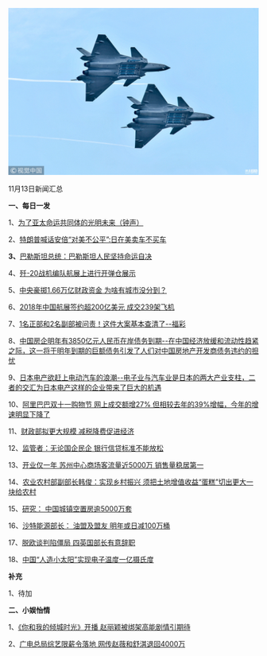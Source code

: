    ![11_01](.\11_13.jpg)

11月13日新闻汇总

**一、每日一发**

1、[为了亚太命运共同体的光明未来（钟声） ](http://paper.people.com.cn/rmrb/html/2018-11/13/nw.D110000renmrb_20181113_4-03.htm)

2、[特朗普喊话安倍“对美不公平”:日在美卖车不买车](https://news.163.com/18/1112/15/E0E1ETJ60001875O.html)

**3、**[巴勒斯坦总统：巴勒斯坦人民坚持命运自决](https://news.163.com/18/1112/14/E0DTMMO100018AOQ.html)

4、[歼-20战机编队航展上进行开弹仓展示](http://news.163.com/photoview/00AN0001/2297712.html#p=E0BK16NU00AN0001NOS)

5、[中央豪掷1.66万亿财政资金 为啥有城市没分到？](https://news.163.com/18/1112/20/E0EI28EC0001875N.html)

6、[2018年中国航展签约超200亿美元 成交239架飞机](https://news.163.com/18/1111/20/E0C06P5A0001899N.html)

7、[1名正部和2名副部被问责！这件大案基本查清了--福彩](https://news.163.com/18/1110/22/E09JBIMR0001899N.html)

8、[中国房企明年有3850亿元人民币在岸债务到期--在中国经济放缓和流动性趋紧之际，这一将于明年到期的巨额债务引发了人们对中国房地产开发商债务违约的担忧](http://www.ftchinese.com/story/001080193)

9、[日本电产欲赶上电动汽车的浪潮--电子业与汽车业是日本的两大产业支柱，二者的交汇为日本电产这样的企业带来了巨大的机遇](http://www.ftchinese.com/story/001080183)

10、[阿里巴巴双十一购物节 网上成交额增27% 但相较去年的39%增幅，今年的增速明显下降了](https://www.zaobao.com/finance/china/story20181113-907119)

11、[财政部拟更大规模 减税降费促进经济](https://www.zaobao.com/finance/china/story20181113-907122)

12、[监管者：无论国企民企 银行信贷标准不能放松](https://www.zaobao.com/finance/china/story20181113-907124)

13、[开业仅一年 苏州中心商场客流量近5000万 销售量稳居第一](https://www.zaobao.com/finance/china/story20181112-906798)

14、[农业农村部副部长韩俊：实现乡村振兴 须把土地增值收益“蛋糕”切出更大一块给农村](https://www.zaobao.com/finance/china/story20181110-906350)

15、[研究： 中国城镇空置房逾5000万套](https://www.zaobao.com/finance/china/story20181110-906353)

16、[沙特能源部长： 油盟及盟友 明年或日减100万桶](https://www.zaobao.com/news/world/story20181113-907060)

17、[脱欧谈判陷僵局 四英国部长有意辞职](https://www.zaobao.com/news/world/story20181112-906741)

18、[中国“人造小太阳”实现电子温度一亿摄氏度](https://www.zaobao.com/realtime/china/story20181112-906976)



**补充**

1、待加



**二、小娱怡情**

1、[《你和我的倾城时光》开播 赵丽颖被绑架高能剧情引期待](http://tv.67.com/dsph/2018/11/12/933091.html)

2、[广电总局综艺限薪令落地 网传赵薇和舒淇退回4000万](https://www.zaobao.com/realtime/china/story20181112-906899)